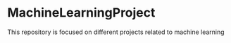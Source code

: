 # MachineLearningProject

This repository is focused on different projects related to machine learning
